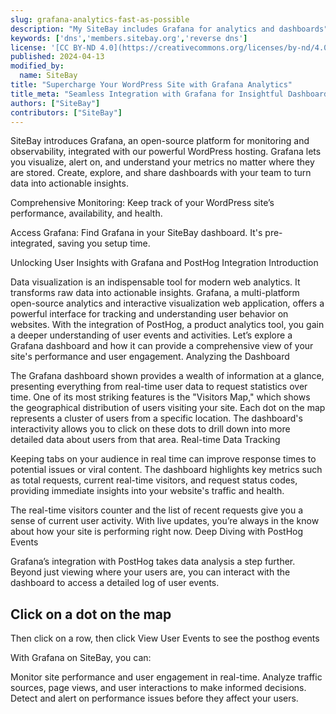 ```yaml
---
slug: grafana-analytics-fast-as-possible
description: "My SiteBay includes Grafana for analytics and dashboards"
keywords: ['dns','members.sitebay.org','reverse dns']
license: '[CC BY-ND 4.0](https://creativecommons.org/licenses/by-nd/4.0)'
published: 2024-04-13
modified_by:
  name: SiteBay
title: "Supercharge Your WordPress Site with Grafana Analytics"
title_meta: "Seamless Integration with Grafana for Insightful Dashboards and Metrics"
authors: ["SiteBay"]
contributors: ["SiteBay"]
---
```


SiteBay introduces Grafana, an open-source platform for monitoring and observability, integrated with our powerful WordPress hosting. Grafana lets you visualize, alert on, and understand your metrics no matter where they are stored. Create, explore, and share dashboards with your team to turn data into actionable insights.

Comprehensive Monitoring: Keep track of your WordPress site’s performance, availability, and health.


Access Grafana: Find Grafana in your SiteBay dashboard. It's pre-integrated, saving you setup time.

Unlocking User Insights with Grafana and PostHog Integration
Introduction

Data visualization is an indispensable tool for modern web analytics. It transforms raw data into actionable insights. Grafana, a multi-platform open-source analytics and interactive visualization web application, offers a powerful interface for tracking and understanding user behavior on websites. With the integration of PostHog, a product analytics tool, you gain a deeper understanding of user events and activities. Let’s explore a Grafana dashboard and how it can provide a comprehensive view of your site's performance and user engagement.
Analyzing the Dashboard

The Grafana dashboard shown provides a wealth of information at a glance, presenting everything from real-time user data to request statistics over time. One of its most striking features is the "Visitors Map," which shows the geographical distribution of users visiting your site. Each dot on the map represents a cluster of users from a specific location. The dashboard's interactivity allows you to click on these dots to drill down into more detailed data about users from that area.
Real-time Data Tracking

Keeping tabs on your audience in real time can improve response times to potential issues or viral content. The dashboard highlights key metrics such as total requests, current real-time visitors, and request status codes, providing immediate insights into your website's traffic and health.

The real-time visitors counter and the list of recent requests give you a sense of current user activity. With live updates, you’re always in the know about how your site is performing right now.
Deep Diving with PostHog Events

Grafana’s integration with PostHog takes data analysis a step further. Beyond just viewing where your users are, you can interact with the dashboard to access a detailed log of user events.
## Click on a dot on the map
Then click on a row, then click View User Events to see the posthog events

With Grafana on SiteBay, you can:

Monitor site performance and user engagement in real-time.
Analyze traffic sources, page views, and user interactions to make informed decisions.
Detect and alert on performance issues before they affect your users.
